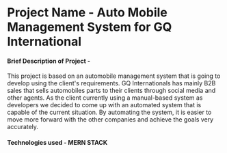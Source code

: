 # Project Name - Auto Mobile Management System for GQ International

#### Brief Description of Project - 

This project is based on an automobile management system that is going to develop using the client's requirements. GQ Internationals has mainly B2B sales that sells automobiles parts to their clients through social media and other agents.  As the client currently using a manual-based system as developers we decided to come up with an automated system that is capable of the current situation. By automating the system, it is easier to move more forward with the other companies and achieve the goals very accurately.

#### Technologies used - MERN STACK


